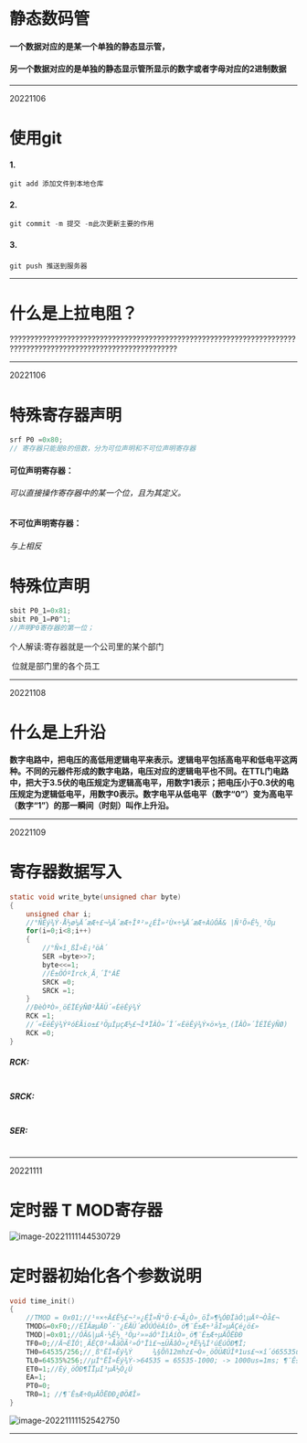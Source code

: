 # 静态数码管

#### 一个数据对应的是某一个单独的静态显示管，

#### 另一个数据对应的是单独的静态显示管所显示的数字或者字母对应的2进制数据



___

20221106

# 使用git

#### 1. 

~~~c
git add 添加文件到本地仓库
~~~

#### 2.

~~~c
git commit -m 提交 -m此次更新主要的作用
~~~

#### 3.

~~~
git push 推送到服务器
~~~

___

# 什么是上拉电阻？



???????????????????????????????????????????????????????????????????????????????????????????????????????????????

___

20221106

# 特殊寄存器声明



~~~c
srf P0 =0x80;
// 寄存器只能是8的倍数，分为可位声明和不可位声明寄存器
~~~

#### 可位声明寄存器：

###### 可以直接操作寄存器中的某一个位，且为其定义。

#### 不可位声明寄存器：

###### 与上相反

# 特殊位声明

~~~c
sbit P0_1=0x81; 
sbit P0_1=P0^1;
//声明P0寄存器的第一位；
~~~

个人解读:寄存器就是一个公司里的某个部门

​				 位就是部门里的各个员工

___

20221108

# 什么是上升沿

**数字电路中，把电压的高低用逻辑电平来表示。逻辑电平包括高电平和低电平这两种。不同的元器件形成的数字电路，电压对应的逻辑电平也不同。在TTL门电路中，把大于3.5伏的电压规定为逻辑高电平，用数字1表示；把电压小于0.3伏的电压规定为逻辑低电平，用数字0表示。数字电平从低电平（数字“0”）变为高电平（数字“1”）的那一瞬间（时刻）叫作上升沿。**

___

20221109

# 寄存器数据写入

~~~c
static void write_byte(unsigned char byte)
{
	unsigned char i;
	//°ÑÊý¾Ý·Å½ø¼Ä´æÆ÷£¬¼Ä´æÆ÷Îª²»¿ÉÎ»²Ù×÷¼Ä´æÆ÷ÀûÓÃ& |Ñ¹Õ»Ê½¸³Öµ
	for(i=0;i<8;i++)
	{
		//°Ñ×î¸ßÎ»È¡³öÀ´
		SER =byte>>7;
		byte<<=1;
		//Ê±ÖÓºÍrck¸Ã¸´Ï°ÁË
		SRCK =0;
		SRCK =1;
	}
	//ÐèÒªÒ»¸öÉÏÉýÑØ²ÅÄÜ´«ÈëÊý¾Ý
	RCK =1;
	//´«ÈëÊý¾ÝºóÈÃio±£³ÖµÍµçÆ½£¬ÎªÏÂÒ»´Î´«ÈëÊý¾Ý×ö×¼±¸(ÏÂÒ»´ÎÉÏÉýÑØ)
	RCK =0;
}
~~~

##### RCK:

~~~C
~~~



##### SRCK:

~~~C
~~~



##### SER:

~~~C

~~~

___



20221111

# 定时器 T MOD寄存器

![image-20221111144530729](C:\Users\tangsang\Desktop\c51项目\img\image-20221111144530729.png)

# 定时器初始化各个参数说明

~~~c
void time_init()
{
	//TMOD = 0x01;//¹¤×÷Ä£Ê½£¬²»¿ÉÎ»Ñ°Ö·£¬Ã¿Ò»¸öÎ»¶¼ÓÐÏàÓ¦µÄº¬Òå£¬
	TMOD&=0xF0;//ÉÏÃæµÄÐ´·¨¿ÉÄÜ´æÔÚÓëÁíÒ»¸ö¶¨Ê±Æ÷³åÍ»µÄÇé¿ö£»
	TMOD|=0x01;//ÓÃ&|µÄ·½Ê½¸³Öµ²»»áÓ°ÏìÁíÒ»¸ö¶¨Ê±Æ÷µÄÔËÐÐ
	TF0=0;//Ä¬ÈÏÓ¦¸ÃÊÇ0²»ÅäÖÃ²»Ó°Ïì£¬±ÜÃâÒ»¿ªÊ¼¾Í²úÉúÖÐ¶Ï;
	TH0=64535/256;//¸ß°ËÎ»Êý¾Ý     ¾§Õñ12mhz£¬Ò»¸öÖÜÆÚÎª1us£¬×î´ó65535us£¬
	TL0=64535%256;//µÍ°ËÎ»Êý¾Ý->64535 = 65535-1000; -> 1000us=1ms; ¶¨Ê±Æ÷µ¥Î»Îª1ms
	ET0=1;//Èý¸öÖÐ¶ÏÏµÍ³µÄ½Ó¿Ú
	EA=1;
	PT0=0;
	TR0=1; //¶¨Ê±Æ÷0µÄÔËÐÐ¿ØÖÆÎ»
}
~~~

![image-20221111152542750](C:\Users\tangsang\Desktop\c51项目\img\image-20221111152542750.png)

___

